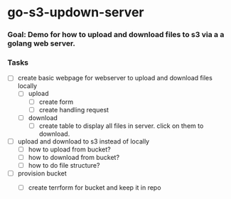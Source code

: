 # go-s3-updown-server

### Goal: Demo for how to upload and download files to s3 via a a golang web server.

### Tasks
- [ ] create basic webpage for webserver to upload and download files locally
  - [ ] upload
    - [ ] create form 
    - [ ] create handling request
  - [ ] download
    - [ ] create table to display all files in server. click on them to download.
- [ ] upload and download to s3 instead of locally
  - [ ] how to upload from bucket?
  - [ ] how to download from bucket?
  - [ ] how to do file structure?
- [ ] provision bucket
   - [ ] create terrform for bucket and keep it in repo
    
